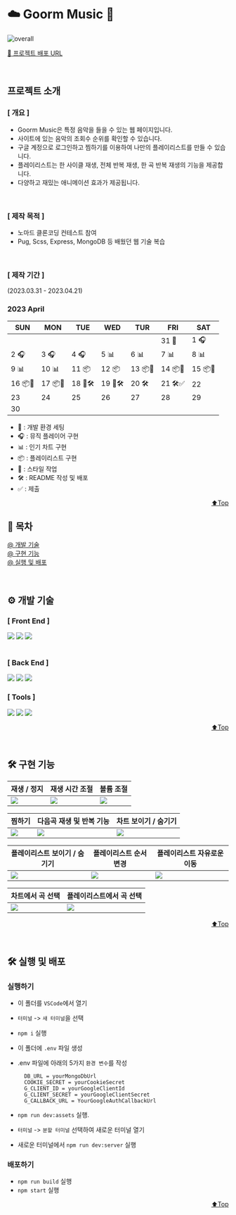 # <span>☁️ Goorm Music 🎵</span>

![overall](https://user-images.githubusercontent.com/46257328/233040663-741deb9c-dd26-41b8-a2b9-b69fcf080062.png)

<a href="https://goormmusic.kro.kr/" target="_blank">🔗 프로젝트 배포 URL</a>

<br/>

## <span id="top">프로젝트 소개</span>

### [ 개요 ]

- Goorm Music은 특정 음악을 들을 수 있는 웹 페이지입니다.
- 사이트에 있는 음악의 조회수 순위를 확인할 수 있습니다.
- 구글 계정으로 로그인하고 찜하기를 이용하여 나만의 플레이리스트를 만들 수 있습니다.
- 플레이리스트는 한 사이클 재생, 전체 반복 재생, 한 곡 반복 재생의 기능을 제공합니다.
- 다양하고 재밌는 애니메이션 효과가 제공됩니다.

<br>

### [ 제작 목적 ]

- 노마드 클론코딩 컨테스트 참여
- Pug, Scss, Express, MongoDB 등 배웠던 웹 기술 복습

<br>

### [ 제작 기간 ]

(2023.03.31 - 2023.04.21)

### 2023 April

| SUN     | MON     | TUE     | WED     | TUR     | FRI     | SAT     |
| ------- | ------- | ------- | ------- | ------- | ------- | ------- |
|         |         |         |         |         | 31 🔨   | 1 🎧    |
| 2 🎧    | 3 🎧    | 4 🎧    | 5 📊    | 6 📊    | 7 📊    | 8 📊    |
| 9 📊    | 10 📊   | 11 📦   | 12 📦   | 13 📦🎨 | 14 📦🎨 | 15 📦🎨 |
| 16 📦🎨 | 17 📦🎨 | 18 🎨🛠️ | 19 🎨🛠️ | 20 🛠️   | 21 🛠️✅ | 22      |
| 23      | 24      | 25      | 26      | 27      | 28      | 29      |
| 30      |         |         |         |         |         |         |

- 🔨 : 개발 환경 세팅
- 🎧 : 뮤직 플레이어 구현
- 📊 : 인기 차트 구현
- 📦 : 플레이리스트 구현
- 🎨 : 스타일 작업
- 🛠️ : README 작성 및 배포
- ✅ : 제출

<p align="right"><a href="#top">⬆️Top</a></p>

## <span>📍 목차 </span>

[@ 개발 기술](#development)<br>
[@ 구현 기능](#feature)<br>
[@ 실행 및 배포](#run-deploy)<br>

<br>

## <span id="development">⚙️ 개발 기술</span>

### [ Front End ]

<img src="https://img.shields.io/badge/PUG-A86454?style=for-the-badge&logo=PUG&logoColor=white"> <img src="https://img.shields.io/badge/SCSS-CC6699?style=for-the-badge&logo=sass&logoColor=white"> <img src="https://img.shields.io/badge/Javascript-efd81d?style=for-the-badge&logo=Javascript&logoColor=white"/>  
</br>

### [ Back End ]

<img src="https://img.shields.io/badge/Node.js-339933?style=for-the-badge&logo=Node.js&logoColor=white"> <img src="https://img.shields.io/badge/Express-000000?style=for-the-badge&logo=Express&logoColor=white"> <img src="https://img.shields.io/badge/Mongo DB-47A248?style=for-the-badge&logo=MongoDB&logoColor=white">
</br>

### [ Tools ]

<img src="https://img.shields.io/badge/GitHub-000000?style=for-the-badge&logo=GitHub&logoColor=white"> <img src="https://img.shields.io/badge/Git-e84d31?style=for-the-badge&logo=Git&logoColor=white"> <img src="https://img.shields.io/badge/VScode-007ACC?style=for-the-badge&logo=VisualStudioCode&logoColor=white">

<p align="right"><a href="#top">⬆️Top</a></p>

<br>

## <span id="feature">🛠 구현 기능</span>

| <center>재생 / 정지</center>                                                                                            | <center>재생 시간 조절</center>                                                                                         | <center>볼륨 조절</center>                                                                                              |
| ----------------------------------------------------------------------------------------------------------------------- | ----------------------------------------------------------------------------------------------------------------------- | ----------------------------------------------------------------------------------------------------------------------- |
| <img src="https://user-images.githubusercontent.com/46257328/233035397-1e9bbd8e-ae9a-4590-9c22-c2524205b64a.gif"></img> | <img src="https://user-images.githubusercontent.com/46257328/233035392-3172bc14-5d93-4529-a569-f0f9b1e2beea.gif"></img> | <img src="https://user-images.githubusercontent.com/46257328/233035388-913b563a-294c-41f1-abc4-c67cdb319e71.gif"></img> |

| <center>찜하기</center>                                                                                                 | <center>다음곡 재생 및 반복 기능</center>                                                                               | <center>차트 보이기 / 숨기기</center>                                                                                   |
| ----------------------------------------------------------------------------------------------------------------------- | ----------------------------------------------------------------------------------------------------------------------- | ----------------------------------------------------------------------------------------------------------------------- |
| <img src="https://user-images.githubusercontent.com/46257328/233035399-0cfbf331-9df2-4a93-a4e9-8fdc8a1a8fe1.gif"></img> | <img src="https://user-images.githubusercontent.com/46257328/233035316-a7aa44d2-a3b6-4f61-9272-7606e649e4d1.gif"></img> | <img src="https://user-images.githubusercontent.com/46257328/233035410-94871a93-76a5-4639-bd82-d21f413387c1.gif"></img> |

| <center>플레이리스트 보이기 / 숨기기</center>                                                                           | <center>플레이리스트 순서변경</center>                                                                    | <center>플레이리스트 자유로운 이동</center>                                                                             |
| ----------------------------------------------------------------------------------------------------------------------- | ----------------------------------------------------------------------------------------------------------------------- | ----------------------------------------------------------------------------------------------------------------------- |
| <img src="https://user-images.githubusercontent.com/46257328/233035420-a1fb6e4d-c05f-4d5e-accb-bc39fef79459.gif"></img> | <img src="https://user-images.githubusercontent.com/46257328/233035416-7fa401bd-4a8c-461d-bf6c-d0dc733ca03c.gif"></img> | <img src="https://user-images.githubusercontent.com/46257328/233035428-43efdeeb-3b80-4b55-be80-4d62325c4e9b.gif"></img> |

| <center>차트에서 곡 선택</center>                                                                                       | <center>플레이리스트에서 곡 선택</center>                                                                               |
| ----------------------------------------------------------------------------------------------------------------------- | ----------------------------------------------------------------------------------------------------------------------- |
| <img src="https://user-images.githubusercontent.com/46257328/233035440-3fbabfec-690d-4b97-844c-f777226fcf79.gif"></img> | <img src="https://user-images.githubusercontent.com/46257328/233035453-ec4ba8c2-43b0-4876-990d-018acb2724f4.gif"></img> |

<p align="right"><a href="#top">⬆️Top</a></p>

<br>

## <span id="run-deploy">🛠 실행 및 배포</span>

### 실행하기

- 이 폴더를 `VSCode`에서 열기
- `터미널` -> `새 터미널`을 선택
- `npm i` 실행
- 이 폴더에 `.env` 파일 생성
- .env 파일에 아래의 5가지 `환경 변수`를 작성

  ```dosini
    DB_URL = yourMongoDbUrl
    COOKIE_SECRET = yourCookieSecret
    G_CLIENT_ID = yourGoogleClientId
    G_CLIENT_SECRET = yourGoogleClientSecret
    G_CALLBACK_URL = YourGoogleAuthCallbackUrl
  ```

- `npm run dev:assets` 실행.
- `터미널` -> `분할 터미널` 선택하여 새로운 터미널 열기
- 새로운 터미널에서 `npm run dev:server` 실행

### 배포하기

- `npm run build` 실행
- `npm start` 실행

<p align="right"><a href="#top">⬆️Top</a></p>
